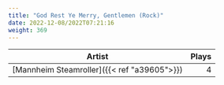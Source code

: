 ```yaml
---
title: "God Rest Ye Merry, Gentlemen (Rock)"
date: 2022-12-08/2022T07:21:16
weight: 369
---
```




 Artist | Plays 
----- | -----:
[Mannheim Steamroller]({{< ref "a39605">}}) | 4
